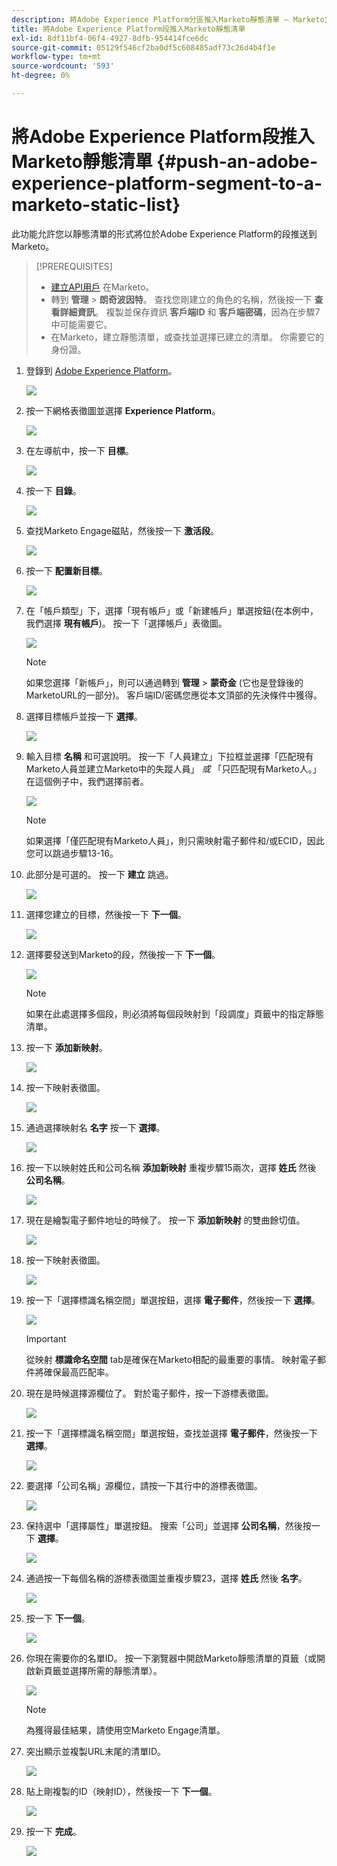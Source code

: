 ```yaml
---
description: 將Adobe Experience Platform分區推入Marketo靜態清單 — Marketo文檔 — 產品文檔
title: 將Adobe Experience Platform段推入Marketo靜態清單
exl-id: 8df11bf4-06f4-4927-8dfb-954414fce6dc
source-git-commit: 05129f546cf2ba0df5c608485adf73c26d4b4f1e
workflow-type: tm+mt
source-wordcount: '593'
ht-degree: 0%

---
```


# 將Adobe Experience Platform段推入Marketo靜態清單 {#push-an-adobe-experience-platform-segment-to-a-marketo-static-list}

此功能允許您以靜態清單的形式將位於Adobe Experience Platform的段推送到Marketo。

>[!PREREQUISITES]
>
>* [建立API用戶](/help/marketo/product-docs/administration/users-and-roles/create-an-api-only-user.md) 在Marketo。
>* 轉到 **管理** > **朗奇波因特**。 查找您剛建立的角色的名稱，然後按一下 **查看詳細資訊**。 複製並保存資訊 **客戶端ID** 和 **客戶端密碼**，因為在步驟7中可能需要它。
>* 在Marketo，建立靜態清單，或查找並選擇已建立的清單。 你需要它的身份證。


1. 登錄到 [Adobe Experience Platform](https://experience.adobe.com/)。

   ![](assets/push-an-adobe-experience-platform-segment-1.png)

1. 按一下網格表徵圖並選擇 **Experience Platform**。

   ![](assets/push-an-adobe-experience-platform-segment-2.png)

1. 在左導航中，按一下 **目標**。

   ![](assets/push-an-adobe-experience-platform-segment-3.png)

1. 按一下 **目錄**。

   ![](assets/push-an-adobe-experience-platform-segment-4.png)

1. 查找Marketo Engage磁貼，然後按一下 **激活段**。

   ![](assets/push-an-adobe-experience-platform-segment-5.png)

1. 按一下 **配置新目標**。

   ![](assets/push-an-adobe-experience-platform-segment-6.png)


1. 在「帳戶類型」下，選擇「現有帳戶」或「新建帳戶」單選按鈕(在本例中，我們選擇 **現有帳戶**)。 按一下「選擇帳戶」表徵圖。

   ![](assets/push-an-adobe-experience-platform-segment-7.png)

   >[!NOTE]
   >
   >如果您選擇「新帳戶」，則可以通過轉到 **管理** > **蒙奇金** (它也是登錄後的MarketoURL的一部分)。 客戶端ID/密碼您應從本文頂部的先決條件中獲得。

1. 選擇目標帳戶並按一下 **選擇**。

   ![](assets/push-an-adobe-experience-platform-segment-8.png)

1. 輸入目標 **名稱** 和可選說明。 按一下「人員建立」下拉框並選擇「匹配現有Marketo人員並建立Marketo中的失蹤人員」 _或_ 「只匹配現有Marketo人。」 在這個例子中，我們選擇前者。

   ![](assets/push-an-adobe-experience-platform-segment-9.png)

   >[!NOTE]
   >
   >如果選擇「僅匹配現有Marketo人員」，則只需映射電子郵件和/或ECID，因此您可以跳過步驟13-16。

1. 此部分是可選的。 按一下 **建立** 跳過。

   ![](assets/push-an-adobe-experience-platform-segment-10.png)

1. 選擇您建立的目標，然後按一下 **下一個**。

   ![](assets/push-an-adobe-experience-platform-segment-11.png)

1. 選擇要發送到Marketo的段，然後按一下 **下一個**。

   ![](assets/push-an-adobe-experience-platform-segment-12.png)

   >[!NOTE]
   >
   >如果在此處選擇多個段，則必須將每個段映射到「段調度」頁籤中的指定靜態清單。

1. 按一下 **添加新映射**。

   ![](assets/push-an-adobe-experience-platform-segment-13.png)

1. 按一下映射表徵圖。

   ![](assets/push-an-adobe-experience-platform-segment-14.png)

1. 通過選擇映射名 **名字** 按一下 **選擇**。

   ![](assets/push-an-adobe-experience-platform-segment-15.png)

1. 按一下以映射姓氏和公司名稱 **添加新映射** 重複步驟15兩次，選擇 **姓氏** 然後 **公司名稱**。

   ![](assets/push-an-adobe-experience-platform-segment-16.png)

1. 現在是繪製電子郵件地址的時候了。 按一下 **添加新映射** 的雙曲餘切值。

   ![](assets/push-an-adobe-experience-platform-segment-17.png)

1. 按一下映射表徵圖。

   ![](assets/push-an-adobe-experience-platform-segment-18.png)

1. 按一下「選擇標識名稱空間」單選按鈕，選擇  **電子郵件**，然後按一下 **選擇**。

   ![](assets/push-an-adobe-experience-platform-segment-19.png)

   >[!IMPORTANT]
   >
   >從映射 **標識命名空間** tab是確保在Marketo相配的最重要的事情。 映射電子郵件將確保最高匹配率。

1. 現在是時候選擇源欄位了。 對於電子郵件，按一下游標表徵圖。

   ![](assets/push-an-adobe-experience-platform-segment-20.png)

1. 按一下「選擇標識名稱空間」單選按鈕，查找並選擇 **電子郵件**，然後按一下 **選擇**。

   ![](assets/push-an-adobe-experience-platform-segment-21.png)

1. 要選擇「公司名稱」源欄位，請按一下其行中的游標表徵圖。

   ![](assets/push-an-adobe-experience-platform-segment-22.png)

1. 保持選中「選擇屬性」單選按鈕。 搜索「公司」並選擇 **公司名稱**，然後按一下 **選擇**。

   ![](assets/push-an-adobe-experience-platform-segment-23.png)

1. 通過按一下每個名稱的游標表徵圖並重複步驟23，選擇 **姓氏** 然後 **名字**。

   ![](assets/push-an-adobe-experience-platform-segment-24.png)

1. 按一下 **下一個**。

   ![](assets/push-an-adobe-experience-platform-segment-25.png)

1. 你現在需要你的名單ID。 按一下瀏覽器中開啟Marketo靜態清單的頁籤（或開啟新頁籤並選擇所需的靜態清單）。

   ![](assets/push-an-adobe-experience-platform-segment-26.png)

   >[!NOTE]
   >
   >為獲得最佳結果，請使用空Marketo Engage清單。

1. 突出顯示並複製URL末尾的清單ID。

   ![](assets/push-an-adobe-experience-platform-segment-27.png)

1. 貼上剛複製的ID（映射ID），然後按一下 **下一個**。

   ![](assets/push-an-adobe-experience-platform-segment-28.png)

1. 按一下 **完成**。

   ![](assets/push-an-adobe-experience-platform-segment-29.png)
